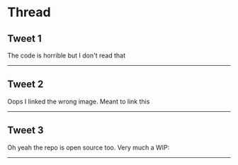 # Thread

## Tweet 1

The code is horrible but I don't read that

---

## Tweet 2

Oops I linked the wrong image. Meant to link this

---

## Tweet 3

Oh yeah the repo is open source too. Very much a WIP:

---

